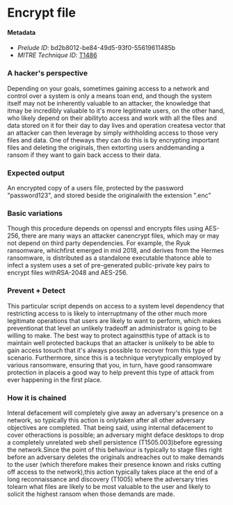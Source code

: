 
# Encrypt file

#### Metadata

- *Prelude ID*: bd2b8012-be84-49d5-93f0-55619611485b
- *MITRE Technique ID*: [T1486](https://attack.mitre.org/techniques/T1486/)

### A hacker's perspective

Depending on your goals, sometimes gaining access to a network and control over a system is only a means toan end, and though the system itself may not be inherently valuable to an attacker, the knowledge that itmay be incredibly valuable to it's more legitimate users, on the other hand, who likely depend on their abilityto access and work with all the files and data stored on it for their day to day lives and operation createsa vector that an attacker can then leverage by simply withholding access to those very files and data. One of theways they can do this is by encrypting important files and deleting the originals, then extorting users anddemanding a ransom if they want to gain back access to their data.

### Expected output

An encrypted copy of a users file, protected by the password "password123", and stored beside the originalwith the extension ".enc"

### Basic variations

Though this procedure depends on openssl and encrypts files using AES-256, there are many ways an attacker canencrypt files, which may or may not depend on third party dependencies. For example, the Ryuk ransomware, whichfirst emerged in mid 2018, and derives from the Hermes ransomware, is distributed as a standalone executable thatonce able to infect a system uses a set of pre-generated public-private key pairs to encrypt files withRSA-2048 and AES-256.

### Prevent + Detect

This particular script depends on access to a system level dependency that restricting access to is likely to interruptmany of the other much more legitimate operations that users are likely to want to perform, which makes preventionat that level an unlikely tradeoff an administrator is going to be willing to make. The best way to protect againstthis type of attack is to maintain well protected backups that an attacker is unlikely to be able to gain access tosuch that it's always possible to recover from this type of scenario. Furthermore, since this is a technique verytypically employed by various ransomware, ensuring that you, in turn, have good ransomware protection in placeis a good way to help prevent this type of attack from ever happening in the first place.

### How it is chained

Interal defacement will completely give away an adversary's presence on a network, so typically this action is onlytaken after all other adversary objectives are completed. That being said, using internal defacement to cover otheractions is possible; an adversary might deface desktops to drop a completely unrelated web shell persistence (T1505.003)before egressing the network.Since the point of this behaviour is typically to stage files right before an adversary deletes the originals andreaches out to make demands to the user (which therefore makes their presence known and risks cutting off access to the network),this action typically takes place at the end of a long reconnaissance and discovery (T1005) where the adversary tries tolearn what files are likely to be most valuable to the user and likely to solicit the highest ransom when those demands are made.

